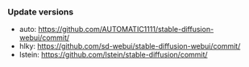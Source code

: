 ### Update versions

- auto: https://github.com/AUTOMATIC1111/stable-diffusion-webui/commit/
- hlky: https://github.com/sd-webui/stable-diffusion-webui/commit/
- lstein: https://github.com/lstein/stable-diffusion/commit/
